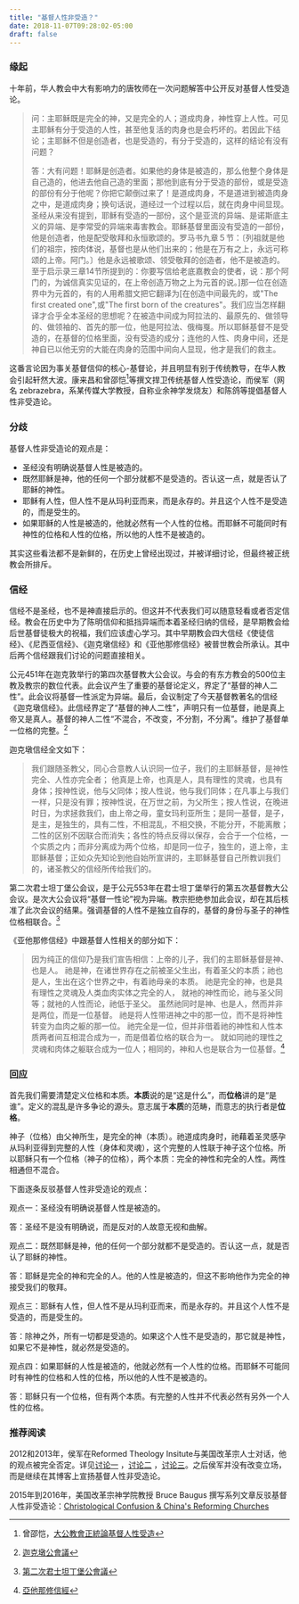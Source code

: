 ```yaml
---
title: "基督人性非受造？"
date: 2018-11-07T09:28:02-05:00
draft: false
---
```


### 缘起

十年前，华人教会中大有影响力的唐牧师在一次问题解答中公开反对基督人性受造论。

>  问：主耶稣既是完全的神，又是完全的人；道成肉身，神性穿上人性。可见主耶稣有分于受造的人性，甚至他复活的肉身也是会朽坏的。若因此下结论；主耶稣不但是创造者，也是受造的，有分于受造的，这样的结论有没有问题？ 
>
> 答：大有问题！耶稣是创造者。如果他的身体是被造的，那么他整个身体是自己造的，他进去他自己造的里面；那他到底有分于受造的部份，或是受造的部份有分于他呢？你把它颠倒过来了！是道成肉身，不是道进到被造肉身之中，是道成肉身；换句话说，道经过一个过程以后，就在肉身中间显现。圣经从来没有提到，耶稣有受造的一部份，这个是亚流的异端、是诺斯底主义的异端、是李常受的异端来毒害教会。耶稣基督里面没有受造的一部份，他是创造者，他是配受敬拜和永恒歌颂的。罗马书九章５节：〔列祖就是他们的祖宗，按肉体说，基督也是从他们出来的；他是在万有之上，永远可称颂的上帝。阿门。〕他是永远被歌颂、领受敬拜的创造者，他不是被造的。至于启示录三章14节所提到的：你要写信给老底嘉教会的使者，说：那个阿门的，为诚信真实见证的，在上帝创造万物之上为元首的说。]那一位在创造界中为元首的，有的人用希腊文把它翻译为[在创造中间最先的，或"The first created one",或"The first born of the creatures"。我们应当怎样翻译才合乎全本圣经的思想呢？在被造中间成为阿拉法的、最原先的、做领导的、做领袖的、首先的那一位，他是阿拉法、俄梅戛。所以耶稣基督不是受造的，在基督的位格里面，没有受造的成分；连他的人性、肉身中间，还是神自已以他无穷的大能在肉身的范围中间向人显现，他才是我们的救主。

这番言论因为事关基督信仰的核心-基督论，并且明显有别于传统教导，在华人教会引起轩然大波。康来昌和曾邵恺[^1]等撰文捍卫传统基督人性受造论，而侯军（网名 zebrazebra，系某传媒大学教授，自称业余神学发烧友）和陈鸽等提倡基督人性非受造论。

### 分歧

基督人性非受造论的观点是：

- 圣经没有明确说基督人性是被造的。
- 既然耶稣是神，他的任何一个部分就都不是受造的。否认这一点，就是否认了耶稣的神性。
- 耶稣有人性，但人性不是从玛利亚而来，而是永存的。并且这个人性不是受造的，而是受生的。
- 如果耶稣的人性是被造的，他就必然有一个人性的位格。而耶稣不可能同时有神性的位格和人性的位格，所以他的人性不是被造的。

其实这些看法都不是新鲜的，在历史上曾经出现过，并被详细讨论，但最终被正统教会所排斥。

### 信经

信经不是圣经，也不是神直接启示的。但这并不代表我们可以随意轻看或者否定信经。教会在历史中为了陈明信仰和抵挡异端而本着圣经归纳的信经，是早期教会给后世基督徒极大的祝福，我们应该虚心学习。其中早期教会四大信经《使徒信经》、《尼西亚信经》、《迦克墩信经》和《亚他那修信经》被普世教会所承认。其中后两个信经跟我们讨论的问题直接相关。

公元451年在迦克敦举行的第四次基督教大公会议。与会的有东方教会的500位主教及教宗的数位代表。此会议产生了重要的基督论定义，界定了“基督的神人二性”。此会议将基督一性派定为异端。最后，会议制定了今天基督教著名的信经《迦克墩信经》。此信经界定了“基督的神人二性”，声明只有一位基督，祂是真上帝又是真人。基督的神人二性“不混合，不改变，不分割，不分离”。维护了基督单一位格的完整。[^2]

迦克墩信经全文如下：

> 我们跟随圣教父，同心合意教人认识同一位子，我们的主耶稣基督，是神性完全、人性亦完全者； 他真是上帝，也真是人，具有理性的灵魂，也具有身体；按神性说，他与父同体；按人性说，他与我们同体；在凡事上与我们一样，只是没有罪；按神性说，在万世之前，为父所生；按人性说，在晚进时日，为求拯救我们，由上帝之母，童女玛利亚所生；是同一基督，是子，是主，是独生的，具有二性，不相混乱，不相交换，不能分开，不能离散；二性的区别不因联合而消失；各性的特点反得以保存，会合于一个位格，一个实质之内；而非分离成为两个位格，却是同一位子，独生的，道上帝，主耶稣基督；正如众先知论到他自始所宣讲的，主耶稣基督自己所教训我们的，诸圣教父的信经所传给我们的。

第二次君士坦丁堡公会议，是于公元553年在君士坦丁堡举行的第五次基督教大公会议。是次大公会议将“基督一性论”视为异端。教宗拒绝参加此会议，却在其后核准了此次会议的结果。强调基督的人性不是独立自存的，基督的身份与圣子的神性位格相联合。[^3]

《亚他那修信经》中跟基督人性相关的部分如下：

> 因为纯正的信仰乃是我们宣告相信：上帝的儿子，我们的主耶稣基督是神、也是人。
> 祂是神，在诸世界存在之前被圣父生出，有着圣父的本质；祂也是人，生出在这个世界之中，有着祂母亲的本质。
> 祂是完全的神，也是具有理性之灵魂及人类血肉实体之完全的人，
> 就衪的神性而论，祂与圣父同等；就衪的人性而论，祂低于圣父。
> 虽然祂同时是神、也是人，然而并非是两位，而是一位基督。
> 祂是将人性带进神之中的那一位，而不是将神性转变为血肉之躯的那一位。
> 祂完全是一位，但并非借着祂的神性和人性本质两者间互相混合成为一，而是借着位格的联合为一。
> 就如同祂的理性之灵魂和肉体之躯联合成为一位人；相同的，神和人也是联合为一位基督。[^4]

### 回应

首先我们需要清楚定义位格和本质。**本质**说的是“这是什么”，而**位格**讲的是“是谁”。定义的混乱是许多争论的源头。意志属于**本质**的范畴，而意志的执行者是**位格**。

神子（位格）由父神所生，是完全的神（本质）。祂道成肉身时，祂藉着圣灵感孕从玛利亚得到完整的人性（身体和灵魂），这个完整的人性联于神子这个位格。所以耶稣只有一个位格（神子的位格），两个本质：完全的神性和完全的人性。两性相通但不混合。

下面逐条反驳基督人性非受造论的观点：

观点一：圣经没有明确说基督人性是被造的。

答：圣经不是没有明确说，而是反对的人故意无视和曲解。

观点二：既然耶稣是神，他的任何一个部分就都不是受造的。否认这一点，就是否认了耶稣的神性。

答：耶稣是完全的神和完全的人。他的人性是被造的，但这不影响他作为完全的神接受我们的敬拜。

观点三：耶稣有人性，但人性不是从玛利亚而来，而是永存的。并且这个人性不是受造的，而是受生的。

答：除神之外，所有一切都是受造的。如果这个人性不是受造的，那它就是神性，如果它不是神性，就必然是受造的。

观点四：如果耶稣的人性是被造的，他就必然有一个人性的位格。而耶稣不可能同时有神性的位格和人性的位格，所以他的人性不是被造的。

答：耶稣只有一个位格，但有两个本质。有完整的人性并不代表必然有另外一个人性的位格。

### 推荐阅读

2012和2013年，侯军在Reformed Theology Insitute与美国改革宗人士对话，他的观点被完全否定。详见[讨论一](https://www.tapatalk.com/groups/rti/help-needed-nature-of-christ-t1787-s250.html) ，[讨论二](https://www.tapatalk.com/groups/rti/col-1-15-the-firstborn-of-all-creation-t1812-s30.html) ，[讨论三](https://www.tapatalk.com/groups/rti/viewtopic.php?f=54&t=2250&p=19459&hilit=Hou+Jun#p19459)。之后侯军并没有改变立场，而是继续在其博客上宣扬基督人性非受造论。

2015年到2016年，美国改革宗神学院教授 Bruce Baugus 撰写系列文章反驳基督人性非受造论：[Christological Confusion & China's Reforming Churches](http://72.47.212.95/cgi-bin/mt/mt-search.cgi?search=Christological+Confusion+%26+China%27s+Reforming+Churches+&IncludeBlogs=1%2C2)

[^1]: 曾邵恺，[大公教會正統論基督人性受造](https://www.academia.edu/7141714/%E5%A4%A7%E5%85%AC%E6%95%99%E6%9C%83%E6%AD%A3%E7%B5%B1%E8%AB%96%E5%9F%BA%E7%9D%A3%E4%BA%BA%E6%80%A7%E5%8F%97%E9%80%A0_Christs_Creaturely_Humanity_According_to_the_Orthodoxy_of_the_Church_)

[^2]: [迦克墩公會議](https://zh.wikipedia.org/wiki/%E8%BF%A6%E5%85%8B%E5%A2%A9%E5%85%AC%E6%9C%83%E8%AD%B0)

[^3]: [第二次君士坦丁堡公會議](https://zh.wikipedia.org/wiki/%E7%AC%AC%E4%BA%8C%E6%AC%A1%E5%90%9B%E5%A3%AB%E5%9D%A6%E4%B8%81%E5%A0%A1%E5%85%AC%E6%9C%83%E8%AD%B0)

[^4]: [亞他那修信經](https://zh.wikipedia.org/wiki/%E4%BA%9E%E4%BB%96%E9%82%A3%E4%BF%AE%E4%BF%A1%E7%B6%93)